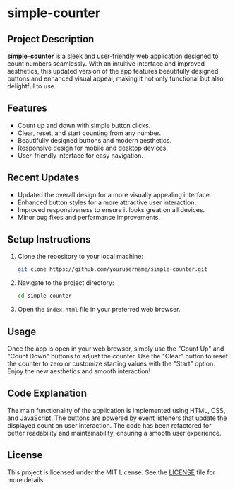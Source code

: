 # simple-counter

## Project Description
**simple-counter** is a sleek and user-friendly web application designed to count numbers seamlessly. With an intuitive interface and improved aesthetics, this updated version of the app features beautifully designed buttons and enhanced visual appeal, making it not only functional but also delightful to use.

## Features
- Count up and down with simple button clicks.
- Clear, reset, and start counting from any number.
- Beautifully designed buttons and modern aesthetics.
- Responsive design for mobile and desktop devices.
- User-friendly interface for easy navigation.

## Recent Updates
- Updated the overall design for a more visually appealing interface.
- Enhanced button styles for a more attractive user interaction.
- Improved responsiveness to ensure it looks great on all devices.
- Minor bug fixes and performance improvements.

## Setup Instructions
1. Clone the repository to your local machine:
   ```bash
   git clone https://github.com/yourusername/simple-counter.git
   ```
2. Navigate to the project directory:
   ```bash
   cd simple-counter
   ```
3. Open the `index.html` file in your preferred web browser.

## Usage
Once the app is open in your web browser, simply use the "Count Up" and "Count Down" buttons to adjust the counter. Use the "Clear" button to reset the counter to zero or customize starting values with the "Start" option. Enjoy the new aesthetics and smooth interaction!

## Code Explanation
The main functionality of the application is implemented using HTML, CSS, and JavaScript. The buttons are powered by event listeners that update the displayed count on user interaction. The code has been refactored for better readability and maintainability, ensuring a smooth user experience.

## License
This project is licensed under the MIT License. See the [LICENSE](LICENSE) file for more details.